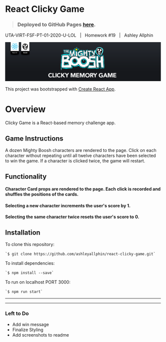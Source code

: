 **React Clicky Game**
======

> ### Deployed to GitHub Pages [here](https://ashleyallphin.github.io/react-clicky-game/).

UTA-VIRT-FSF-PT-01-2020-U-LOL&nbsp;&nbsp;&nbsp;|&nbsp;&nbsp;&nbsp;Homework #19&nbsp;&nbsp;&nbsp;|&nbsp;&nbsp;&nbsp;Ashley Allphin

![clicky-game-banner](src/assets/images/Banenr-ReactClickyGame.png)

This project was bootstrapped with [Create React App](https://github.com/facebookincubator/create-react-app).

# Overview

Clicky Game is a React-based memory challenge app.

## Game Instructions
A dozen Mighty Boosh characters are rendered to the page.  Click on each character without repeating until all twelve characters have been selected to win the game.  If a character is clicked twice, the game will restart.

## Functionality

#### Character Card props are rendered to the page.  Each click is recorded and shuffles the positions of the cards.

#### Selecting a new character increments the user's score by 1.

#### Selecting the same character twice resets the user's score to 0.

## Installation
To clone this repository:

    `$ git clone https://github.com/ashleyallphin/react-clicky-game.git`


To install dependencies:

    `$ npm install --save`

To run on localhost PORT 3000:

    `$ npm run start`

<hr>
<hr>

### Left to Do
- Add win message
- Finalize Styling
- Add screenshots to readme

